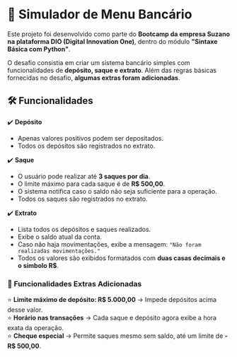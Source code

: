 # 📌 Simulador de Menu Bancário  

Este projeto foi desenvolvido como parte do **Bootcamp da empresa Suzano na plataforma DIO (Digital Innovation One)**, dentro do módulo **"Sintaxe Básica com Python"**.  

O desafio consistia em criar um sistema bancário simples com funcionalidades de **depósito, saque e extrato**. Além das regras básicas fornecidas no desafio, **algumas extras foram adicionadas**.  

## 🛠 Funcionalidades  

✔️ **Depósito**  
- Apenas valores positivos podem ser depositados.  
- Todos os depósitos são registrados no extrato.  

✔️ **Saque**  
- O usuário pode realizar até **3 saques por dia**.  
- O limite máximo para cada saque é de **R$ 500,00**.  
- O sistema notifica caso o saldo não seja suficiente para a operação.  
- Todos os saques são registrados no extrato.  

✔️ **Extrato**  
- Lista todos os depósitos e saques realizados.  
- Exibe o saldo atual da conta.  
- Caso não haja movimentações, exibe a mensagem: `"Não foram realizadas movimentações."`  
- Todos os valores são exibidos formatados com **duas casas decimais e o símbolo R$**.  

### 🔹 Funcionalidades Extras Adicionadas
⭐ **Limite máximo de depósito: R$ 5.000,00** → Impede depósitos acima desse valor.  
⭐ **Horário nas transações** → Cada saque e depósito agora exibe a hora exata da operação.  
⭐ **Cheque especial** → Permite saques mesmo sem saldo, até um limite de **-R$ 500,00**.
